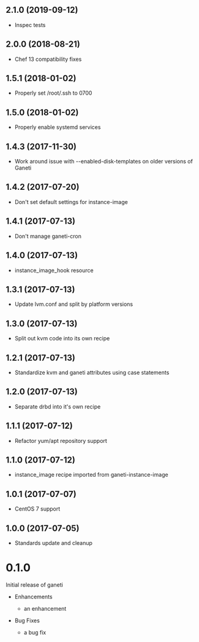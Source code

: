 2.1.0 (2019-09-12)
------------------
- Inspec tests

2.0.0 (2018-08-21)
------------------
- Chef 13 compatibility fixes

1.5.1 (2018-01-02)
------------------
- Properly set /root/.ssh to 0700

1.5.0 (2018-01-02)
------------------
- Properly enable systemd services

1.4.3 (2017-11-30)
------------------
- Work around issue with --enabled-disk-templates on older versions of Ganeti

1.4.2 (2017-07-20)
------------------
- Don't set default settings for instance-image

1.4.1 (2017-07-13)
------------------
- Don't manage ganeti-cron

1.4.0 (2017-07-13)
------------------
- instance_image_hook resource

1.3.1 (2017-07-13)
------------------
- Update lvm.conf and split by platform versions

1.3.0 (2017-07-13)
------------------
- Split out kvm code into its own recipe

1.2.1 (2017-07-13)
------------------
- Standardize kvm and ganeti attributes using case statements

1.2.0 (2017-07-13)
------------------
- Separate drbd into it's own recipe

1.1.1 (2017-07-12)
------------------
- Refactor yum/apt repository support

1.1.0 (2017-07-12)
------------------
- instance_image recipe imported from ganeti-instance-image

1.0.1 (2017-07-07)
------------------
- CentOS 7 support

1.0.0 (2017-07-05)
------------------
- Standards update and cleanup

# 0.1.0

Initial release of ganeti

* Enhancements
  * an enhancement

* Bug Fixes
  * a bug fix

